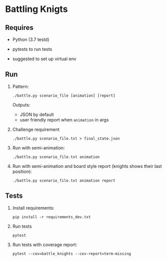 # Battling Knigts

## Requires
    
* Python (3.7 testd)
* pytests to run tests

* suggested to set up virtual env

## Run

1. Pattern: 
    
    ```shell script
    ./battle.py scenario_file [animation] [report]
    ```
   
   Outputs:
   * JSON by default
   * user friendly report when `animation` in args

2. Challenge requirement
    
    ```shell script
    ./battle.py scenario_file.txt > final_state.json
    ```
   
3. Run with semi-animation:
    
    ```shell script
    ./battle.py scenario_file.txt animation
    ```

4. Run with semi-animation and board style report (knights shows their last position):
    
    ```shell script
    ./battle.py scenario_file.txt animation report
    ```

## Tests

1. Install requirements: 
    
    ```shell script
    pip install -r requirements_dev.txt
    ```

2. Run tests

    ```shell script
    pytest
    ```

3. Run tests with coverage report: 
    
    ```shell script
    pytest --cov=battle_knights --cov-report=term-missing
    ```

